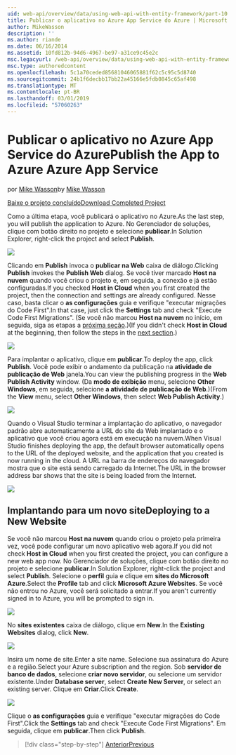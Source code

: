 ```yaml
---
uid: web-api/overview/data/using-web-api-with-entity-framework/part-10
title: Publicar o aplicativo no Azure App Service do Azure | Microsoft Docs
author: MikeWasson
description: ''
ms.author: riande
ms.date: 06/16/2014
ms.assetid: 10fd812b-94d6-4967-be97-a31ce9c45e2c
msc.legacyurl: /web-api/overview/data/using-web-api-with-entity-framework/part-10
msc.type: authoredcontent
ms.openlocfilehash: 5c1a70ceded85681046065881f62c5c95c5d8740
ms.sourcegitcommit: 24b1f6decbb17bb22a45166e5fdb0845c65af498
ms.translationtype: MT
ms.contentlocale: pt-BR
ms.lasthandoff: 03/01/2019
ms.locfileid: "57060263"
---
```

<a name="publish-the-app-to-azure-azure-app-service"></a><span data-ttu-id="a6397-102">Publicar o aplicativo no Azure App Service do Azure</span><span class="sxs-lookup"><span data-stu-id="a6397-102">Publish the App to Azure Azure App Service</span></span>
====================
<span data-ttu-id="a6397-103">por [Mike Wasson](https://github.com/MikeWasson)</span><span class="sxs-lookup"><span data-stu-id="a6397-103">by [Mike Wasson](https://github.com/MikeWasson)</span></span>

[<span data-ttu-id="a6397-104">Baixe o projeto concluído</span><span class="sxs-lookup"><span data-stu-id="a6397-104">Download Completed Project</span></span>](https://github.com/MikeWasson/BookService)

<span data-ttu-id="a6397-105">Como a última etapa, você publicará o aplicativo no Azure.</span><span class="sxs-lookup"><span data-stu-id="a6397-105">As the last step, you will publish the application to Azure.</span></span> <span data-ttu-id="a6397-106">No Gerenciador de soluções, clique com botão direito no projeto e selecione **publicar**.</span><span class="sxs-lookup"><span data-stu-id="a6397-106">In Solution Explorer, right-click the project and select **Publish**.</span></span>

![](part-10/_static/image1.png)

<span data-ttu-id="a6397-107">Clicando em **Publish** invoca o **publicar na Web** caixa de diálogo.</span><span class="sxs-lookup"><span data-stu-id="a6397-107">Clicking **Publish** invokes the **Publish Web** dialog.</span></span> <span data-ttu-id="a6397-108">Se você tiver marcado **Host na nuvem** quando você criou o projeto e, em seguida, a conexão e já estão configuradas.</span><span class="sxs-lookup"><span data-stu-id="a6397-108">If you checked **Host in Cloud** when you first created the project, then the connection and settings are already configured.</span></span> <span data-ttu-id="a6397-109">Nesse caso, basta clicar o **as configurações** guia e verifique &quot;executar migrações do Code First&quot;.</span><span class="sxs-lookup"><span data-stu-id="a6397-109">In that case, just click the **Settings** tab and check &quot;Execute Code First Migrations&quot;.</span></span> <span data-ttu-id="a6397-110">(Se você não marcou **Host na nuvem** no início, em seguida, siga as etapas a [próxima seção](#new-website).)</span><span class="sxs-lookup"><span data-stu-id="a6397-110">(If you didn't check **Host in Cloud** at the beginning, then follow the steps in the [next section](#new-website).)</span></span>

[![](part-10/_static/image3.png)](part-10/_static/image2.png)

<span data-ttu-id="a6397-111">Para implantar o aplicativo, clique em **publicar**.</span><span class="sxs-lookup"><span data-stu-id="a6397-111">To deploy the app, click **Publish**.</span></span> <span data-ttu-id="a6397-112">Você pode exibir o andamento da publicação na **atividade de publicação de Web** janela.</span><span class="sxs-lookup"><span data-stu-id="a6397-112">You can view the publishing progress in the **Web Publish Activity** window.</span></span> <span data-ttu-id="a6397-113">(Da **modo de exibição** menu, selecione **Other Windows**, em seguida, selecione **a atividade de publicação de Web**.)</span><span class="sxs-lookup"><span data-stu-id="a6397-113">(From the **View** menu, select **Other Windows**, then select **Web Publish Activity**.)</span></span>

![](part-10/_static/image4.png)

<span data-ttu-id="a6397-114">Quando o Visual Studio terminar a implantação do aplicativo, o navegador padrão abre automaticamente a URL do site da Web implantado e o aplicativo que você criou agora está em execução na nuvem.</span><span class="sxs-lookup"><span data-stu-id="a6397-114">When Visual Studio finishes deploying the app, the default browser automatically opens to the URL of the deployed website, and the application that you created is now running in the cloud.</span></span> <span data-ttu-id="a6397-115">A URL na barra de endereços do navegador mostra que o site está sendo carregado da Internet.</span><span class="sxs-lookup"><span data-stu-id="a6397-115">The URL in the browser address bar shows that the site is being loaded from the Internet.</span></span>

[![](part-10/_static/image6.png)](part-10/_static/image5.png)

<a id="new-website"></a>
## <a name="deploying-to-a-new-website"></a><span data-ttu-id="a6397-116">Implantando para um novo site</span><span class="sxs-lookup"><span data-stu-id="a6397-116">Deploying to a New Website</span></span>

<span data-ttu-id="a6397-117">Se você não marcou **Host na nuvem** quando criou o projeto pela primeira vez, você pode configurar um novo aplicativo web agora.</span><span class="sxs-lookup"><span data-stu-id="a6397-117">If you did not check **Host in Cloud** when you first created the project, you can configure a new web app now.</span></span> <span data-ttu-id="a6397-118">No Gerenciador de soluções, clique com botão direito no projeto e selecione **publicar**.</span><span class="sxs-lookup"><span data-stu-id="a6397-118">In Solution Explorer, right-click the project and select **Publish**.</span></span> <span data-ttu-id="a6397-119">Selecione o **perfil** guia e clique em **sites do Microsoft Azure**.</span><span class="sxs-lookup"><span data-stu-id="a6397-119">Select the **Profile** tab and click **Microsoft Azure Websites**.</span></span> <span data-ttu-id="a6397-120">Se você não entrou no Azure, você será solicitado a entrar.</span><span class="sxs-lookup"><span data-stu-id="a6397-120">If you aren't currently signed in to Azure, you will be prompted to sign in.</span></span>

[![](part-10/_static/image8.png)](part-10/_static/image7.png)

<span data-ttu-id="a6397-121">No **sites existentes** caixa de diálogo, clique em **New**.</span><span class="sxs-lookup"><span data-stu-id="a6397-121">In the **Existing Websites** dialog, click **New**.</span></span>

![](part-10/_static/image9.png)

<span data-ttu-id="a6397-122">Insira um nome de site.</span><span class="sxs-lookup"><span data-stu-id="a6397-122">Enter a site name.</span></span> <span data-ttu-id="a6397-123">Selecione sua assinatura do Azure e a região.</span><span class="sxs-lookup"><span data-stu-id="a6397-123">Select your Azure subscription and the region.</span></span> <span data-ttu-id="a6397-124">Sob **servidor de banco de dados**, selecione **criar novo servidor**, ou selecione um servidor existente.</span><span class="sxs-lookup"><span data-stu-id="a6397-124">Under **Database server**, select **Create New Server**, or select an existing server.</span></span> <span data-ttu-id="a6397-125">Clique em **Criar**.</span><span class="sxs-lookup"><span data-stu-id="a6397-125">Click **Create**.</span></span>

[![](part-10/_static/image11.png)](part-10/_static/image10.png)

<span data-ttu-id="a6397-126">Clique o **as configurações** guia e verifique &quot;executar migrações do Code First&quot;.</span><span class="sxs-lookup"><span data-stu-id="a6397-126">Click the **Settings** tab and check &quot;Execute Code First Migrations&quot;.</span></span> <span data-ttu-id="a6397-127">Em seguida, clique em **publicar**.</span><span class="sxs-lookup"><span data-stu-id="a6397-127">Then click **Publish**.</span></span>

> [!div class="step-by-step"]
> [<span data-ttu-id="a6397-128">Anterior</span><span class="sxs-lookup"><span data-stu-id="a6397-128">Previous</span></span>](part-9.md)
